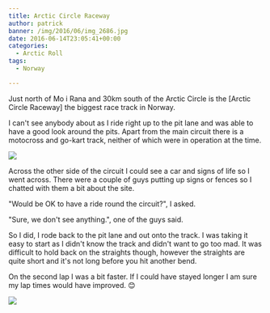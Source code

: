 ```yaml
---
title: Arctic Circle Raceway
author: patrick
banner: /img/2016/06/img_2686.jpg
date: 2016-06-14T23:05:41+00:00
categories:
  - Arctic Roll
tags:
  - Norway

---
```

Just north of Mo i Rana and 30km south of the Arctic Circle is the [Arctic Circle Raceway] the biggest race track in Norway.

I can't see anybody about as I ride right up to the pit lane and was able to have a good look around the pits. Apart from the main circuit there is a motocross and go-kart track, neither of which were in operation at the time.

![](/img/2016/06/img_2707.jpg)
  
Across the other side of the circuit I could see a car and signs of life so I went across. There were a couple of guys putting up signs or fences so I chatted with them a bit about the site.

"Would be OK to have a ride round the circuit?", I asked.

"Sure, we don't see anything.", one of the guys said.

So I did, I rode back to the pit lane and out onto the track. I was taking it easy to start as I didn't know the track and didn't want to go too mad. It was difficult to hold back on the straights though, however the straights are quite short and it's not long before you hit another bend.

On the second lap I was a bit faster. If I could have stayed longer I am sure my lap times would have improved. 😊

![](/img/2016/06/img_2708.jpg)

